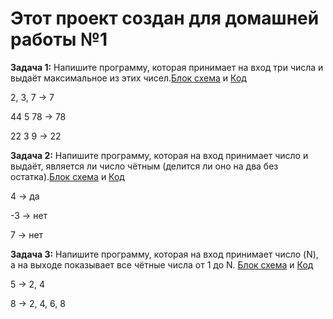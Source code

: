 # Этот проект создан для домашней работы №1

__Задача 1:__ Напишите программу, которая принимает на вход три числа и выдаёт максимальное из этих чисел.[Блок схема]() и [Код]()

2, 3, 7 -> 7

44 5 78 -> 78

22 3 9 -> 22

__Задача 2:__ Напишите программу, которая на вход принимает число и выдаёт, является ли число чётным (делится ли оно на два без остатка).[Блок схема]() и [Код]()

4 -> да

-3 -> нет

7 -> нет

__Задача 3:__ Напишите программу, которая на вход принимает число (N), а на выходе показывает все чётные числа от 1 до N. [Блок схема]() и [Код]()

5 -> 2, 4

8 -> 2, 4, 6, 8


